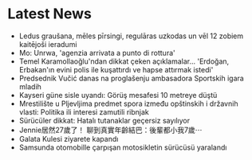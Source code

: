 # Latest News
-  Ledus graušana, mēles pīrsingi, regulāras uzkodas un vēl 12 zobiem kaitējoši ieradumi
-  Mo: Unrwa, 'agenzia arrivata a punto di rottura'
-  Temel Karamollaoğlu'ndan dikkat çeken açıklamalar... 'Erdoğan, Erbakan'ın evini polis ile kuşattırdı ve hapse attırmak istedi'
-  Predsednik Vučić danas na proglašenju ambasadora Sportskih igara mladih
-  Kayseri güne sisle uyandı: Görüş mesafesi 10 metreye düştü
-  Mrestilište u Pljevljima predmet spora između opštinskih i državnih vlasti: Politika ili interesi zamutili ribnjak
-  Sürücüler dikkat: Hatalı tutanaklar geçersiz sayılıyor
-  Jennie居然27歲了！ 聊到真實年齡結巴：後輩都小我7歲⋯
-  Galata Kulesi ziyarete kapandı
-  Samsunda otomobille çarpışan motosikletin sürücüsü yaralandı
